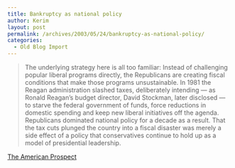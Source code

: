 ```yaml
---
title: Bankruptcy as national policy
author: Kerim
layout: post
permalink: /archives/2003/05/24/bankruptcy-as-national-policy/
categories:
  - Old Blog Import
---
```


>   The underlying strategy here is all too familiar: Instead of challenging popular liberal programs directly, the Republicans are creating fiscal conditions that make those programs unsustainable. In 1981 the Reagan administration slashed taxes, deliberately intending &#8212; as Ronald Reagan&#8217;s budget director, David Stockman, later disclosed &#8212; to starve the federal government of funds, force reductions in domestic spending and keep new liberal initiatives off the agenda. Republicans dominated national policy for a decade as a result. That the tax cuts plunged the country into a fiscal disaster was merely a side effect of a policy that conservatives continue to hold up as a model of presidential leadership.


<a href="http://www.prospect.org/print-friendly/print/V14/6/starr-p.html" onclick="_gaq.push(['_trackEvent', 'outbound-article', 'http://www.prospect.org/print-friendly/print/V14/6/starr-p.html', 'The American Prospect']);" >The American Prospect</a>

